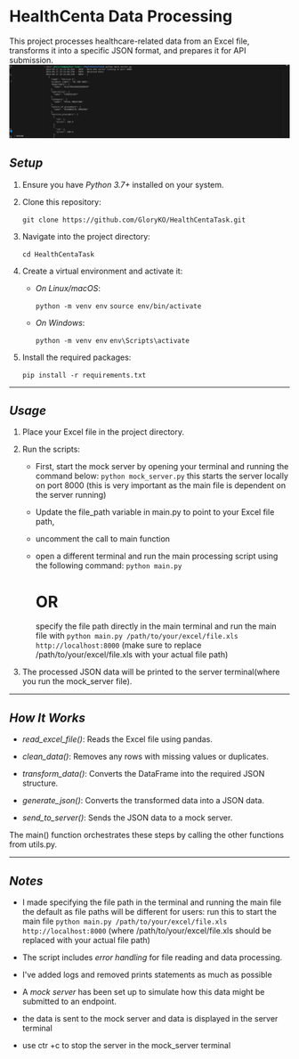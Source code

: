 # HealthCenta Data Processing

This project processes healthcare-related data from an Excel file, transforms it into a specific JSON format, and prepares it for API submission.
![Main Interface](screenshot/health-data.png)

## *Setup*

1. Ensure you have *Python 3.7+* installed on your system.

2. Clone this repository:
   
   `git clone https://github.com/GloryKO/HealthCentaTask.git`
   

3. Navigate into the project directory:
   
   `cd HealthCentaTask`
   

4. Create a virtual environment and activate it:

   - *On Linux/macOS*:
     
     `python -m venv env`
     `source env/bin/activate`
     

   - *On Windows*:
     
     `python -m venv env`
     `env\Scripts\activate`
     

5. Install the required packages:
   
   `pip install -r requirements.txt`
   

---

## *Usage*

1. Place your Excel file in the project directory.

2. Run the scripts:
   - First, start the mock server by opening your terminal and running the command below:
     `python mock_server.py`
    this starts the server locally on port 8000 (this is very important as the main file is dependent on the server running)
     
    - Update the file_path variable in main.py to point to your Excel file path, 
    - uncomment the call to main function 
    - open a different terminal and run the main processing script using the following command:
      `python main.py`

      # OR 
      
      specify the file path directly in the main terminal and run the main file with `python main.py /path/to/your/excel/file.xls http://localhost:8000` (make sure to replace  /path/to/your/excel/file.xls with your actual file path) 

3. The processed JSON data will be printed to the server terminal(where you run the mock_server file).
---

## *How It Works*

- *read_excel_file()*: Reads the Excel file using pandas.
  
- *clean_data()*: Removes any rows with missing values or duplicates.

- *transform_data()*: Converts the DataFrame into the required JSON structure.

- *generate_json()*: Converts the transformed data into a JSON data.

- *send_to_server()*: Sends the JSON data to a mock server.

The main() function orchestrates these steps by calling the other functions from utils.py.

---

## *Notes*
 - I made specifying the file path in the terminal and running the main file the default as file paths will be different for users:
        run this to start the main file
        `python main.py /path/to/your/excel/file.xls http://localhost:8000` (where /path/to/your/excel/file.xls should be replaced with your actual file path)

- The script includes *error handling* for file reading and data processing.
- I've added logs and removed prints statements as much as possible
- A *mock server* has been set up to simulate how this data might be submitted to an endpoint.
- the data is sent to the mock server and data is displayed in the server terminal
- use ctr +c to stop the server in the mock_server terminal
        